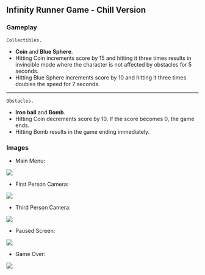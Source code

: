 ## Infinity Runner Game - Chill Version
### Gameplay
	Collectibles.
- **Coin** and **Blue Sphere**.
- Hitting Coin increments score by 15 and hitting it three times results in invincible mode where the character is not affected by obstacles for 5 seconds.
- Hitting Blue Sphere increments score by 10 and hitting it three times doubles the speed for 7 seconds.
***
	Obstacles.
- **Iron ball** and **Bomb**.
- Hitting Coin decrements score by 10. If the score becomes 0, the game ends.
- Hitting Bomb results in the game ending immediately.

### Images
- Main Menu:

![](https://lh3.googleusercontent.com/pw/AM-JKLWOMWTtv_1_Hp9q0ddHcqYpQJkWJYuVdnutkNnfPXOE54svzNjQTBRM5OPCyaiBmy_PmG0KhczuhBQUC8P81gAf6MNlDcqLO_VuifbSkAplzdvx7_J9ZyHbl-KpYiZC_MGgR18RWWkfjGy4v2cO2XAR=w289-h625-no?authuser=0)
- First Person Camera:

![](https://lh3.googleusercontent.com/pw/AM-JKLVN8_6EjHYRH47Sv8gCZy_-xXOeQImjteCXBjwhjEa2ziEhMhCbc-v4UuFSjD_TQS8AwMNSezEADn0SjkGD_zHTDbxcDzb9GlUYZIj4caNJZtaDvDkEPdezqhdi5U3AZHyOPcC-hkKB_fE7xvjg0l0F=w1355-h625-no?authuser=0)
- Third Person Camera:

![](https://lh3.googleusercontent.com/pw/AM-JKLVO1EYFkKUTTAUt9W22zc0U6jSc3A-yXsLjxg26zD9LdqWAKn5NUEv1lawUgglbBn-LqbtyWLaSZK2a5xdfSAlhZ5nwQ8NcpyC5cpWmFpel14jo1-ImuxEzt0xeEskF92HbpQ5Y1hoRoCnEObSZGtWz=w1355-h625-no?authuser=0)
- Paused Screen:

![](https://lh3.googleusercontent.com/pw/AM-JKLXT6gZVys9ovvtGaT06BcIk_1THBqze_gVZurwH4oy9WGdptDP151t1rFZfa_38bgD8fRBA7s-qqbuBOZP6opxnUC7kGj5yMM4adgXQmKIHgjWy3fw2VzTtH8VSaWn1crQ5DhM2eYYnLsPJTSle6s48=w1355-h625-no?authuser=0)
- Game Over:

![](https://lh3.googleusercontent.com/pw/AM-JKLVA4Xx6MboaQlZGzoEtK_h4cIfuQhWXgo5ojO11gbVtgiLEUiqY80T0OKKfzF6ijW5LsRPL8sJdmjEkLek2oXiFWOyzytu03pb_xN_uGbXX93Co5AxHkuHhbpkD0KYxY6LIa2US-7bkk7hckPBFt2rn=w1355-h625-no?authuser=0)
